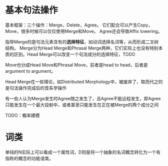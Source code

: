 # 基本句法操作

基本框架：三个操作：Merge，Delete，Agree。
它们配合可以产生Copy，Move，很多时候可以仅仅使用Merge和Move。
Agree还会导致Affix lowering。

指导Merge的是句法元素含有的**选择特征**，如动词选择名词等，从而形成二叉树结构。
Merge分为Head Merge和Phrasal Merge两种，它们实际上也没有特别本质的区别。Head Merge可以改变一个句法成分的选择特征，TODO

Move也分成Head Move和Phrasal Move，前者是head to head，后者是argument to argument。

Head Merge在一些理论，如Distributed Morphology中，被废弃了，取而代之的是句法操作完成后的音系学操作

有一些人认为Merge发生时Agree随之发生了，且Agree不能远程发生，即Agree只能发生在一个最大投射中，或者甚至只能发生在正在被Merge的两个成分之间

TODO：概率建模

# 词类

单纯的N实际上可以看成一个属性词，D则是将一个抽象的名词概念转化为一个有指称的概念的功能语类。